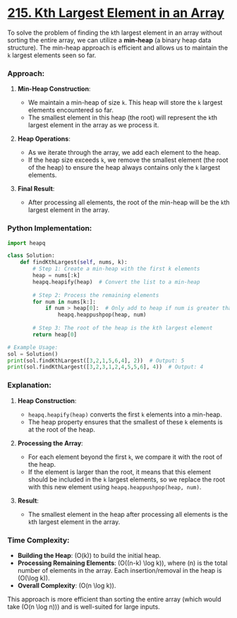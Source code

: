 # [215. Kth Largest Element in an Array](https://leetcode.com/problems/kth-largest-element-in-an-array/description/)

To solve the problem of finding the `k`th largest element in an array without sorting the entire array, we can utilize a **min-heap** (a binary heap data structure). The min-heap approach is efficient and allows us to maintain the `k` largest elements seen so far.

### Approach:

1. **Min-Heap Construction**:
   - We maintain a min-heap of size `k`. This heap will store the `k` largest elements encountered so far.
   - The smallest element in this heap (the root) will represent the `k`th largest element in the array as we process it.

2. **Heap Operations**:
   - As we iterate through the array, we add each element to the heap.
   - If the heap size exceeds `k`, we remove the smallest element (the root of the heap) to ensure the heap always contains only the `k` largest elements.

3. **Final Result**:
   - After processing all elements, the root of the min-heap will be the `k`th largest element in the array.

### Python Implementation:

```python
import heapq

class Solution:
    def findKthLargest(self, nums, k):
        # Step 1: Create a min-heap with the first k elements
        heap = nums[:k]
        heapq.heapify(heap)  # Convert the list to a min-heap
        
        # Step 2: Process the remaining elements
        for num in nums[k:]:
            if num > heap[0]:  # Only add to heap if num is greater than the smallest element in the heap
                heapq.heappushpop(heap, num)
        
        # Step 3: The root of the heap is the kth largest element
        return heap[0]

# Example Usage:
sol = Solution()
print(sol.findKthLargest([3,2,1,5,6,4], 2))  # Output: 5
print(sol.findKthLargest([3,2,3,1,2,4,5,5,6], 4))  # Output: 4
```

### Explanation:

1. **Heap Construction**:
   - `heapq.heapify(heap)` converts the first `k` elements into a min-heap.
   - The heap property ensures that the smallest of these `k` elements is at the root of the heap.

2. **Processing the Array**:
   - For each element beyond the first `k`, we compare it with the root of the heap.
   - If the element is larger than the root, it means that this element should be included in the `k` largest elements, so we replace the root with this new element using `heapq.heappushpop(heap, num)`.

3. **Result**:
   - The smallest element in the heap after processing all elements is the `k`th largest element in the array.

### Time Complexity:

- **Building the Heap**: \(O(k)\) to build the initial heap.
- **Processing Remaining Elements**: \(O((n-k) \log k)\), where \(n\) is the total number of elements in the array. Each insertion/removal in the heap is \(O(\log k)\).
- **Overall Complexity**: \(O(n \log k)\).

This approach is more efficient than sorting the entire array (which would take \(O(n \log n)\)) and is well-suited for large inputs.
